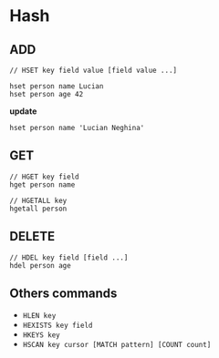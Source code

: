 # Hash 

## ADD
```
// HSET key field value [field value ...]

hset person name Lucian
hset person age 42
```
**update**
```
hset person name 'Lucian Neghina'
```

## GET
```
// HGET key field
hget person name

// HGETALL key
hgetall person
```

## DELETE 
```
// HDEL key field [field ...]
hdel person age
```

## Others commands 
- `HLEN key`
- `HEXISTS key field` 
- `HKEYS key`
- `HSCAN key cursor [MATCH pattern] [COUNT count]`